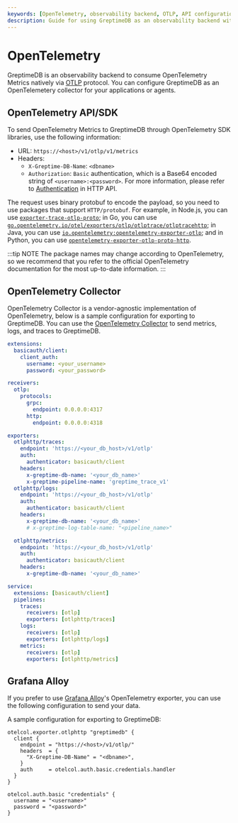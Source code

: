 ```yaml
---
keywords: [OpenTelemetry, observability backend, OTLP, API configuration, SDK setup]
description: Guide for using GreptimeDB as an observability backend with OpenTelemetry, including API/SDK configuration and OpenTelemetry Collector setup.
---
```


# OpenTelemetry

GreptimeDB is an observability backend to consume OpenTelemetry Metrics natively
via [OTLP](https://opentelemetry.io/docs/specs/otlp/) protocol. You can
configure GreptimeDB as an OpenTelemetery collector for your applications or
agents.

## OpenTelemetry API/SDK

To send OpenTelemetry Metrics to GreptimeDB through OpenTelemetry SDK libraries,
use the following information:

- URL: `https://<host>/v1/otlp/v1/metrics`
- Headers:
  - `X-Greptime-DB-Name`: `<dbname>`
  - `Authorization`: `Basic` authentication, which is a Base64 encoded string of `<username>:<password>`. For more information, please refer to [Authentication](https://docs.greptime.com/nightly/user-guide/protocols/http#authentication) in HTTP API.

The request uses binary protobuf to encode the payload, so you need to use packages that support `HTTP/protobuf`. For example, in Node.js, you can use [`exporter-trace-otlp-proto`](https://www.npmjs.com/package/@opentelemetry/exporter-trace-otlp-proto); in Go, you can use [`go.opentelemetry.io/otel/exporters/otlp/otlptrace/otlptracehttp`](https://pkg.go.dev/go.opentelemetry.io/otel/exporters/otlp/otlptrace/otlptracehttp); in Java, you can use [`io.opentelemetry:opentelemetry-exporter-otlp`](https://mvnrepository.com/artifact/io.opentelemetry/opentelemetry-exporter-otlp); and in Python, you can use [`opentelemetry-exporter-otlp-proto-http`](https://pypi.org/project/opentelemetry-exporter-otlp-proto-http/).

:::tip NOTE
The package names may change according to OpenTelemetry, so we recommend that you refer to the official OpenTelemetry documentation for the most up-to-date information.
:::

## OpenTelemetry Collector

OpenTelemetry Collector is a vendor-agnostic implementation of OpenTelemetry, below is a sample configuration for
exporting to GreptimeDB. You can use the [OpenTelemetry Collector](https://opentelemetry.io/docs/collector/) to send metrics, logs, and traces to GreptimeDB.

```yaml
extensions:
  basicauth/client:
    client_auth:
      username: <your_username>
      password: <your_password>

receivers:
  otlp:
    protocols:
      grpc:
        endpoint: 0.0.0.0:4317
      http:
        endpoint: 0.0.0.0:4318

exporters:
  otlphttp/traces:
    endpoint: 'https://<your_db_host>/v1/otlp'
    auth:
      authenticator: basicauth/client
    headers:
      x-greptime-db-name: '<your_db_name>'
      x-greptime-pipeline-name: 'greptime_trace_v1'
  otlphttp/logs:
    endpoint: 'https://<your_db_host>/v1/otlp'
    auth:
      authenticator: basicauth/client
    headers:
      x-greptime-db-name: '<your_db_name>'
      # x-greptime-log-table-name: "<pipeline_name>"

  otlphttp/metrics:
    endpoint: 'https://<your_db_host>/v1/otlp'
    auth:
      authenticator: basicauth/client
    headers:
      x-greptime-db-name: '<your_db_name>'

service:
  extensions: [basicauth/client]
  pipelines:
    traces:
      receivers: [otlp]
      exporters: [otlphttp/traces]
    logs:
      receivers: [otlp]
      exporters: [otlphttp/logs]
    metrics:
      receivers: [otlp]
      exporters: [otlphttp/metrics]
```

## Grafana Alloy

If you prefer to use [Grafana Alloy](https://grafana.com/docs/alloy/latest/)'s OpenTelemetry exporter, you can use the following configuration to send your data.

A sample configuration for exporting to GreptimeDB:

```
otelcol.exporter.otlphttp "greptimedb" {
  client {
    endpoint = "https://<host>/v1/otlp/"
    headers  = {
      "X-Greptime-DB-Name" = "<dbname>",
    }
    auth     = otelcol.auth.basic.credentials.handler
  }
}

otelcol.auth.basic "credentials" {
  username = "<username>"
  password = "<password>"
}
```
